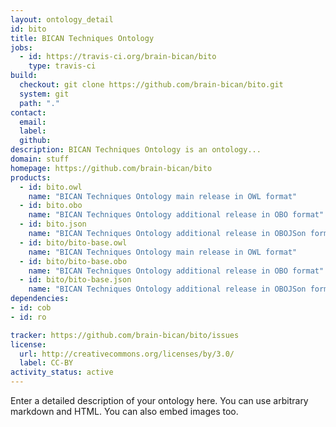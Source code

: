 ```yaml
---
layout: ontology_detail
id: bito
title: BICAN Techniques Ontology
jobs:
  - id: https://travis-ci.org/brain-bican/bito
    type: travis-ci
build:
  checkout: git clone https://github.com/brain-bican/bito.git
  system: git
  path: "."
contact:
  email: 
  label: 
  github: 
description: BICAN Techniques Ontology is an ontology...
domain: stuff
homepage: https://github.com/brain-bican/bito
products:
  - id: bito.owl
    name: "BICAN Techniques Ontology main release in OWL format"
  - id: bito.obo
    name: "BICAN Techniques Ontology additional release in OBO format"
  - id: bito.json
    name: "BICAN Techniques Ontology additional release in OBOJSon format"
  - id: bito/bito-base.owl
    name: "BICAN Techniques Ontology main release in OWL format"
  - id: bito/bito-base.obo
    name: "BICAN Techniques Ontology additional release in OBO format"
  - id: bito/bito-base.json
    name: "BICAN Techniques Ontology additional release in OBOJSon format"
dependencies:
- id: cob
- id: ro

tracker: https://github.com/brain-bican/bito/issues
license:
  url: http://creativecommons.org/licenses/by/3.0/
  label: CC-BY
activity_status: active
---
```


Enter a detailed description of your ontology here. You can use arbitrary markdown and HTML.
You can also embed images too.

